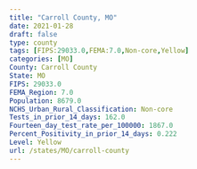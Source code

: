 ```yaml
---
title: "Carroll County, MO"
date: 2021-01-28
draft: false
type: county
tags: [FIPS:29033.0,FEMA:7.0,Non-core,Yellow]
categories: [MO]
County: Carroll County
State: MO
FIPS: 29033.0
FEMA_Region: 7.0
Population: 8679.0
NCHS_Urban_Rural_Classification: Non-core
Tests_in_prior_14_days: 162.0
Fourteen_day_test_rate_per_100000: 1867.0
Percent_Positivity_in_prior_14_days: 0.222
Level: Yellow
url: /states/MO/carroll-county
---
```



